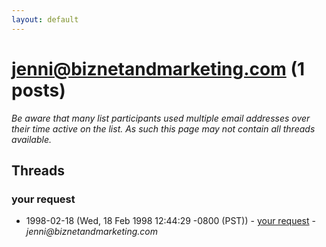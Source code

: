 ```yaml
---
layout: default
---
```


# jenni@biznetandmarketing.com (1 posts)

_Be aware that many list participants used multiple email addresses over their time active on the list. As such this page may not contain all threads available._

## Threads

### your request
+ 1998-02-18 (Wed, 18 Feb 1998 12:44:29 -0800 (PST)) - [your request](/archive/1998/02/37a2080c2c12b36b7c5b58d05180560f43a62609d7b69ba46e5d973498f91e5b) - _jenni@biznetandmarketing.com_

